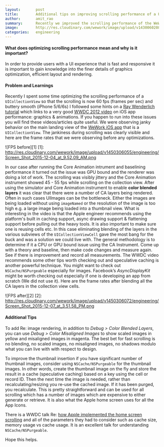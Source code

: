 ```yaml
---
layout:       post
title:        Additional tips on improving scrolling performance of a UICollectionView
author:       amit_rao
summary:      Recently we improved the scrolling performance of the WeWork iOS app with the goal of getting as close to 60 fps consistently as possible. The blog post describes my experience solving the issue and adding to some of the existing online resources related to the issue.
image:		  http://res.cloudinary.com/wework/image/upload/v1430060208/engineering/recruiting-through-gamification.jpg      
categories:   engineering
---
```


#### What does optimizing scrolling performance mean and why is it important? 

In order to provide users with a UI experience that is fast and responsive it is important to gain knowledge into the finer details of graphics optimization, efficient layout and rendering. 


#### Problem and Learnings

Recently I spent some time optimizing the scrolling performance of a `UICollectionView` so that the scrolling is now 60 fps (frames per sec) and buttery smooth (iPhone 5/6/6s)  I followed some hints on a [Ray Wenderlich tutorial](http://www.raywenderlich.com/86365/asyncdisplaykit-tutorial-achieving-60-fps-scrolling) which links to a very good [WWDC 2012 video](https://developer.apple.com/videos/play/wwdc2012-238/) on iOS app performance: graphics & animations. If you happen to run into these issues you will find these videos/articles quite useful. We were observing janky behavior on the main landing view of the [WeWork iOS app](https://itunes.apple.com/us/app/wework-community-creators/id776177942?mt=8) that is a `UICollectionView`. The jankiness during scrolling was clearly visible and here are the frame rates that we were observing before any optimizations. 

![FPS before][1]
[1]: http://res.cloudinary.com/wework/image/upload/v1450306055/engineering/Screen_Shot_2015-12-04_at_9.52.09_AM.png


In our case after running the Core Animation intrument and baselining performance it turned out the issue was GPU bound and the renderer was doing a lot of work. The scrolling was visibly jittery and the Core Animation instrument showed 45 - 55 fps while scrolling on the collection view. After using the simulator and Core Animation instrument to enable **color blended layers** it was clear that there were a number of CA layers being rendered.  Often in such cases UIImages can be the bottleneck. Either the images are being loaded  without using `imageNamed` or the resolution of the image is too high e.g. a large image being loaded into a thumbnail view.  What is interesting in the video is that the Apple engineer recommends using the platform's built in caching support, async drawing support & flattening support before pulling out the heavy tools. It is also important to make sure one is reusing cells etc. In this case eliminating blending of the layers in the various subviews of the `UICollectionViewCell` gave the most bang for the buck and was a solution we could live with. The general methodology is to determine if it a CPU or GPU bound issue using the CA Instrument. Come up with a theory and baseline, then make code changes and measure again. See if there is improvement and record all measurements. The WWDC video recommends some other tips worth checking out and  speculative caching is another powerful technique. You might want to check out `NSCache/NSPurgeable` especially for images. Facebook’s *AsyncDisplayKit* might be worth checking out especially if one is developing an app from scratch (We did not use it). Here are the frame rates after blending all the CA layers in the collection view cells. 

![FPS after][2]
[2]: http://res.cloudinary.com/wework/image/upload/v1450306072/engineering/Screen_Shot_2015-12-07_at_3.51.58_PM.png

#### Additional Tips

To add Re: image rendering, in addition to *Debug > Color Blended Layers*, you can use  *Debug > Color Misaligned Images* to show scaled images in yellow and misaligned images in magenta. The best bet for fast scrolling is no blending, no scaled images, no misaligned images, no shadows modulo what you can live with with respect to design. 

To improve the thumbnail insertion if you have significant number of thumbnail images, consider using `NSCache/NSPurgeable` for the thumbnail images. In other words, create the thumbnail image on the fly and store the result in a cache (speculative caching) based on a key using the cell or record ID. Then the next time the image is needed, rather than recalculating/resizing you re-use the cached image. If it has been purged, you recalculate.  This is pretty straightforward and can be used for all scrolling which has a number of images which are expensive to either generate or retrieve. It is also what the Apple home screen uses for all the App Icons.

There is a WWDC talk Re: [how Apple implemented the home screen scrolling](https://developer.apple.com/videos/play/wwdc2015-212/) and all of the parameters they had to consider such as cache size, memory usage vs cache usage. It is an excellent talk for understanding `NSCache/NSPurgeable`.

Hope this helps.





